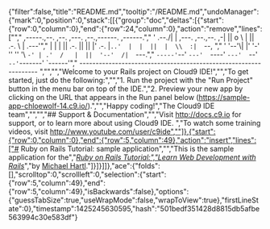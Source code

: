 {"filter":false,"title":"README.md","tooltip":"/README.md","undoManager":{"mark":0,"position":0,"stack":[[{"group":"doc","deltas":[{"start":{"row":0,"column":0},"end":{"row":24,"column":0},"action":"remove","lines":["","     ,-----.,--.                  ,--. ,---.   ,--.,------.  ,------.","    '  .--./|  | ,---. ,--.,--. ,-|  || o   \\  |  ||  .-.  \\ |  .---'","    |  |    |  || .-. ||  ||  |' .-. |`..'  |  |  ||  |  \\  :|  `--, ","    '  '--'\\|  |' '-' ''  ''  '\\ `-' | .'  /   |  ||  '--'  /|  `---.","     `-----'`--' `---'  `----'  `---'  `--'    `--'`-------' `------'","    ----------------------------------------------------------------- ","","","Welcome to your Rails project on Cloud9 IDE!","","To get started, just do the following:","","1. Run the project with the \"Run Project\" button in the menu bar on top of the IDE.","2. Preview your new app by clicking on the URL that appears in the Run panel below (https://sample-app-chloewolf-14.c9.io/).","","Happy coding!","The Cloud9 IDE team","","","## Support & Documentation","","Visit http://docs.c9.io for support, or to learn more about using Cloud9 IDE. ","To watch some training videos, visit http://www.youtube.com/user/c9ide",""]},{"start":{"row":0,"column":0},"end":{"row":5,"column":49},"action":"insert","lines":["# Ruby on Rails Tutorial: sample application","","This is the sample application for the","[*Ruby on Rails Tutorial:","Learn Web Development with Rails*](http://www.railstutorial.org/)","by [Michael Hartl](http://www.michaelhartl.com/)."]}]}]]},"ace":{"folds":[],"scrolltop":0,"scrollleft":0,"selection":{"start":{"row":5,"column":49},"end":{"row":5,"column":49},"isBackwards":false},"options":{"guessTabSize":true,"useWrapMode":false,"wrapToView":true},"firstLineState":0},"timestamp":1425245630595,"hash":"501bedf351428d8815db5afbe563994c30e583df"}